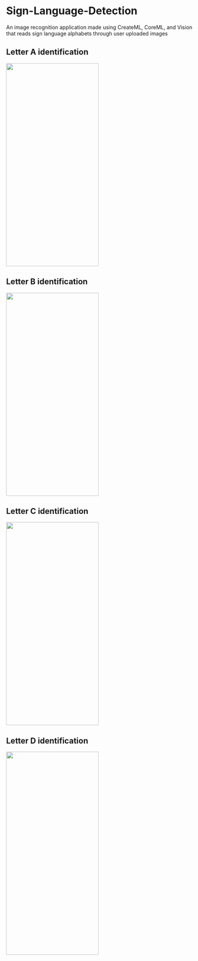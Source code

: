 # Sign-Language-Detection
An image recognition application made using CreateML, CoreML, and Vision that reads sign language alphabets through user uploaded images

## Letter A identification 
<img src="https://cdn.discordapp.com/attachments/870133707325997087/881950771946610708/image0.png" width='250' height='550'> 


## Letter B identification 
<img src="https://cdn.discordapp.com/attachments/870133707325997087/881950766074589244/image0.png" width='250' height='550'> 


## Letter C identification 
<img src="https://cdn.discordapp.com/attachments/870133707325997087/881950778431008778/image0.png" width='250' height='550'> 


## Letter D identification 
<img src="https://cdn.discordapp.com/attachments/870133707325997087/881950755345555526/image0.png" width='250' height='550'> 

